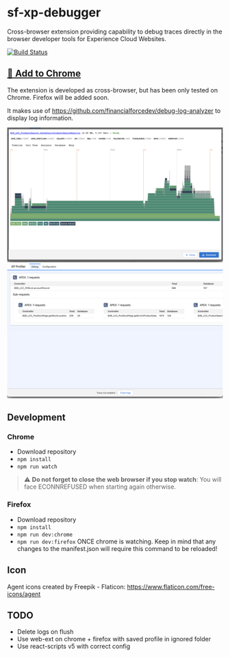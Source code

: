 # sf-xp-debugger

Cross-browser extension providing capability to debug traces directly in the browser developer tools for Experience Cloud Websites.

[![Build Status](https://app.travis-ci.com/swisscat/sf-xp-debugger.svg?branch=master)](https://app.travis-ci.com/swisscat/sf-xp-debugger)

## [:pushpin: Add to Chrome](https://chrome.google.com/webstore/detail/salesforce-experience-clo/gbhgnplfajpgpdiflbpfllfolnamcnac)

The extension is developed as cross-browser, but has been only tested on Chrome. Firefox will be added soon.

It makes use of https://github.com/financialforcedev/debug-log-analyzer to display log information.

![Request Example](assets/request-example.png "Request Example")
![Request Example](assets/stack-example.png "Stack Example")

## Development

### Chrome
 * Download repository
 * `npm install`
 * `npm run watch`

> :warning: **Do not forget to close the web browser if you stop watch**: You will face ECONNREFUSED when starting again otherwise.

### Firefox
 * Download repository
 * `npm install`
 * `npm run dev:chrome`
 * `npm run dev:firefox` ONCE chrome is watching. Keep in mind that any changes to the manifest.json will require this command to be reloaded!

## Icon

Agent icons created by Freepik - Flaticon: https://www.flaticon.com/free-icons/agent

## TODO

* Delete logs on flush
* Use web-ext on chrome + firefox with saved profile in ignored folder
* Use react-scripts v5 with correct config
